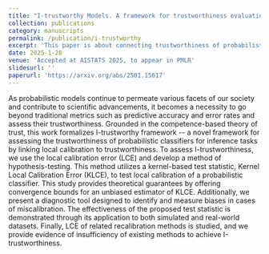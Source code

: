 ```yaml
---
title: "I-trustworthy Models. A framework for trustworthiness evaluation of probabilistic classifiers"
collection: publications
category: manuscripts
permalink: /publication/i-trustworthy
excerpt: 'This paper is about connecting trustworthiness of probabilistic classifiers to local calibration'
date: 2025-1-26
venue: 'Accepted at AISTATS 2025, to appear in PMLR'
slidesurl: ''
paperurl: 'https://arxiv.org/abs/2501.15617'
---
```


As probabilistic models continue to permeate various facets of our society and contribute to scientific advancements, it becomes a necessity to go beyond traditional metrics such as predictive accuracy and error rates and assess their trustworthiness. Grounded in the competence-based theory of trust, this work formalizes I-trustworthy framework -- a novel framework for assessing the trustworthiness of probabilistic classifiers for inference tasks by linking local calibration to trustworthiness. To assess I-trustworthiness, we use the local calibration error (LCE) and develop a method of hypothesis-testing. This method utilizes a kernel-based test statistic, Kernel Local Calibration Error (KLCE), to test local calibration of a probabilistic classifier. This study provides theoretical guarantees by offering convergence bounds for an unbiased estimator of KLCE. Additionally, we present a diagnostic tool designed to identify and measure biases in cases of miscalibration. The effectiveness of the proposed test statistic is demonstrated through its application to both simulated and real-world datasets. Finally, LCE of related recalibration methods is studied, and we provide evidence of insufficiency of existing methods to achieve I-trustworthiness.
